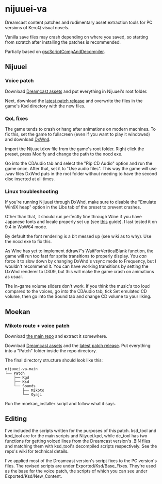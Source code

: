 # nijuuei-va
Dreamcast content patches and rudimentary asset extraction tools for PC versions of KeroQ visual novels.

Vanilla save files may crash depending on where you saved, so starting from scratch after installing the patches is recommended.

Partially based on [gscScriptCompAndDecompiler](https://github.com/TesterTesterov/gscScriptCompAndDecompiler).

## Nijuuei
### Voice patch

Download [Dreamcast assets](https://drive.google.com/drive/folders/1-cwaKLra23hldfvhY3V4RxOwUHBt1RGB?usp=sharing) and put everything in Nijuuei's root folder.

Next, download the [latest patch release](https://github.com/Vast-eel/nijuuei-va/releases/latest) and overwrite the files in the game's Ksd directory with the new files.

### QoL fixes
The game tends to crash or hang after animations on modern machines. To fix this, set the game to fullscreen (even if you want to play it windowed) and download [DxWnd](https://sourceforge.net/projects/dxwnd/).

Import the Nijuuei.dxw file from the game's root folder. Right click the preset, press Modify and change the path to the nocd exe.

Go into the CDAudio tab and select the "Rip CD Audio" option and run the game once. After that, set it to "Use audio files". This way the game will use .wav files DxWnd puts in the root folder without needing to have the second disc inserted at all times.

### Linux troubleshooting
If you're running Nijuuei through DxWnd, make sure to disable the "Emulate Win9X heap" option in the Libs tab of the preset to prevent crashes.

Other than that, it should run perfectly fine through Wine if you have Japanese fonts and locale properly set up (see [this](https://learnjapanese.moe/vn-linux/) guide). I last tested it on 9.4 in WoW64 mode.

By default the font rendering is a bit messed up (see wiki as to why). Use the nocd exe to fix this.

As Wine has yet to implement ddraw7's WaitForVerticalBlank function, the game will run too fast for sprite transitions to properly display. You *can* force it to slow down by changing DxWnd's vsync mode to Frequency, but I wouldn't recommend it. You can have working transitions by setting the DxWnd renderer to D3D9, but this will make the game crash on animations as usual.

The in-game volume sliders don't work. If you think the music's too loud compared to the voices, go into the CDAudio tab, tick Set emulated CD volume, then go into the Sound tab and change CD volume to your liking.

## Moekan
### Mikoto route + voice patch
Download [the main repo](https://github.com/Vast-eel/nijuuei-va/archive/refs/heads/main.zip) and extract it somewhere.

Download [Dreamcast assets](https://drive.google.com/drive/folders/1G2Le9os8uZhP1Gn_i5qpAwLGcpBzGVn2?usp=sharing) and the [latest patch release](https://github.com/Vast-eel/nijuuei-va/releases/latest). Put everything into a "Patch" folder inside the repo directory.

The final directory structure should look like this:
```
nijuuei-va-main
└── Patch
    ├── Kgd
    ├── Ksd
    └── Sounds
        ├── Mikoto
        └── Oyaji
```

Run the moekan_installer script and follow what it says.


## Editing
I've included the scripts written for the purposes of this patch. ksd_tool and kpd_tool are for the main scripts and Nijyuei.kpd, while dc_tool has two functions for getting voiced lines from the Dreamcast version's .BIN files and matching them with ksd_tool's decompiled scripts respectively. See the repo's wiki for technical details.

I've applied most of the Dreamcast version's script fixes to the PC version's files. The revised scripts are under Exported/Ksd/Base_Fixes. They're used as the base for the voice patch, the scripts of which you can see under Exported/Ksd/New_Content.